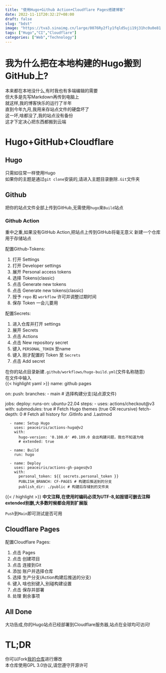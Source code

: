 ```yaml
---
title: "使用Hugo+Github Action+Cloudflare Pages搭建博客"
date: 2022-11-11T20:32:27+08:00
draft: false
slug: "bdst"
image: "https://tva3.sinaimg.cn/large/0076Ry2fly1fqld5uji19j31hc0u0e81.jpg"
tags: ["Hugo","CI","Cloudflare"]
categories: ["Web","Technology"]
---
```

# 我为什么把在本地构建的Hugo搬到GitHub上?
本来都在本地没什么,有时我也有多端编辑的需要  
但大多是先写Markdown再传到电脑上  
就这样,我的博客快乐的运行了半年  
直到今年九月,我用来存站点文件的硬盘坏了  
这一坏,啥都没了,我的站点没有备份  
这才下定决心把东西都搬到云端  
# Hugo+GitHub+Cloudflare
## Hugo
只需如往常一样使用Hugo  
如果你的主题是通过`git clone`安装的,请进入主题目录删除`.Git`文件夹  
## Github
把你的站点文件全部上传到GitHub,无需使用`hugo`来`Build`站点  
### Github Action
重中之重,如果没有GitHub Action,把站点上传到GitHub将毫无意义 
新建一个仓库用于存储站点 

配置Github-Tokens:
1. 打开 Settings
2. 打开 Developer settings
3. 展开 Personal access tokens
4. 选择 Tokens(classic)
5. 点击 Generate new tokens
6. 点击 Generate new tokens(classic)
7. 授予 `repo` 和 `workflow` 许可并调整过期时间
8. 保存 Token 一会儿要用

配置Secrets:
1. 进入仓库并打开 settings
2. 展开 Secrets
3. 点击 Actions
4. 点击 New repository secret
5. 键入 `PERSONAL_TOKEN` 至name
6. 键入 刚才配置的 Token 至 `Secrets`
7. 点击 Add secret



在你的站点目录新建`.github/workflows/hugo-build.yml`(文件名称随意)  
在文件中输入  
{{< highlight yaml >}}
name: github pages

on:
  push:
    branches:
      - main  # 选择构建分支(站点源文件)

jobs:
  deploy:
    runs-on: ubuntu-22.04
    steps:
      - uses: actions/checkout@v3
        with:
          submodules: true  # Fetch Hugo themes (true OR recursive)
          fetch-depth: 0    # Fetch all history for .GitInfo and .Lastmod

      - name: Setup Hugo
        uses: peaceiris/actions-hugo@v2
        with:
          hugo-version: '0.108.0' #0.109.0 会出构建问题，我也不知道为啥
          # extended: true

      - name: Build
        run: hugo

      - name: Deploy
        uses: peaceiris/actions-gh-pages@v3
        with:
          personal_token: ${{ secrets.personal_token }}
          PUBLISH_BRANCH: CF-PAGES # 构建后推送到的分支
          publish_dir: ./public # 构建后存储到的文件夹
{{< / highlight >}}
**中文注释,在使用时编码必须为UTF-8,如报错可删去注释**  
**extended别删,大多数时候都会用到扩展版**

`Push`到`Main`即可测试是否可用

## Cloudflare Pages
配置Cloudflare Pages:
1. 点击 Pages
2. 点击 创建项目
3. 点击 连接到Git
4. 添加 账户并选择仓库
5. 选择 生产分支(Action构建后推送的分支)
6. 键入 啥也别键入,别碰构建设置
7. 点击 保存并部署
8. 处理 剩余事项

## All Done
大功告成,你的Hugo站点已经部署到Cloudflare服务器,站点在全球均可访问!

# TL;DR
你可以Fork[我的仓库](https://github.com/naranyinyun/Blog)进行爆改  
本仓库使用GPL 3.0协议,请您遵守开源许可  

<meting-js server="netease" type="song" id="1356059919"></meting-js>
